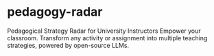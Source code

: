 # pedagogy-radar
Pedagogical Strategy Radar for University Instructors Empower your classroom. Transform any activity or assignment into multiple teaching strategies, powered by open-source LLMs.
